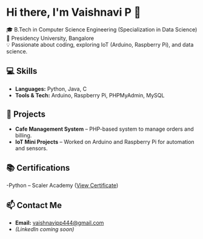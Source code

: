 # Hi there, I'm Vaishnavi P 👋

🎓 B.Tech in Computer Science Engineering (Specialization in Data Science)  
📍 Presidency University, Bangalore  
💡 Passionate about coding, exploring IoT (Arduino, Raspberry Pi), and data science.

## 💻 Skills
- **Languages:** Python, Java, C
- **Tools & Tech:** Arduino, Raspberry Pi, PHPMyAdmin, MySQL

## 📂 Projects
- **Cafe Management System** – PHP-based system to manage orders and billing.
- **IoT Mini Projects** – Worked on Arduino and Raspberry Pi for automation and sensors.

## 📚 Certifications
-Python – Scaler Academy ([View Certificate](https://github.com/vaishnavip-dscse/vaishnavip-dscse/blob/main/document.pdf))


## 📫 Contact Me
- **Email:** vaishnavipp444@gmail.com  
- *(LinkedIn coming soon)*
